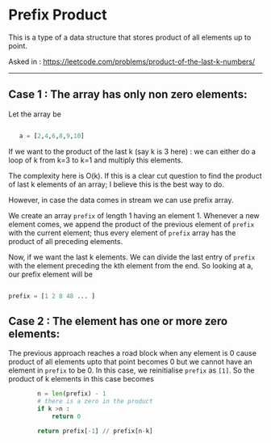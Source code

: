 # Prefix Product 

This is a type of a data structure that stores product of all elements up to 
point. 

Asked in : https://leetcode.com/problems/product-of-the-last-k-numbers/

---

## Case 1 : The array has only non zero elements:

Let the array be 

```python

   a = [2,4,6,8,9,10]
```

If we want to the product of the last k (say k is 3 here) : we can either 
do a loop of k from k=3 to k=1 and multiply this elements. 

The complexity here is O(k). If this is a clear cut question to find the product
of last k elements of an array; I believe this is the best way to do.

However, in case the data comes in stream we can use prefix array.

We create an array ```prefix``` of length 1 having an element 1. Whenever a new
element comes, we append the product of the previous element of ```prefix``` 
with the current element; thus every element of ```prefix``` array has the product
of all preceding elements. 

Now, if we want the last k elements. We can divide the last entry of ```prefix```
with the element preceding the kth element from the end. 
So looking at a, our prefix element will be 

```python

prefix = [1 2 8 48 ... ]
```

## Case 2 : The element has one or more zero elements:

The previous approach reaches a road block when any element is 0 cause product 
of all elements upto that point becomes 0 but we cannot have an element in 
```prefix``` to be 0. 
In this case, we reinitialise ```prefix``` as ```[1]```. 
So the product of k elements in this case becomes 

```python
        n = len(prefix) - 1
        # there is a zero in the product
        if k >n : 
            return 0        

        return prefix[-1] // prefix[n-k]
```



